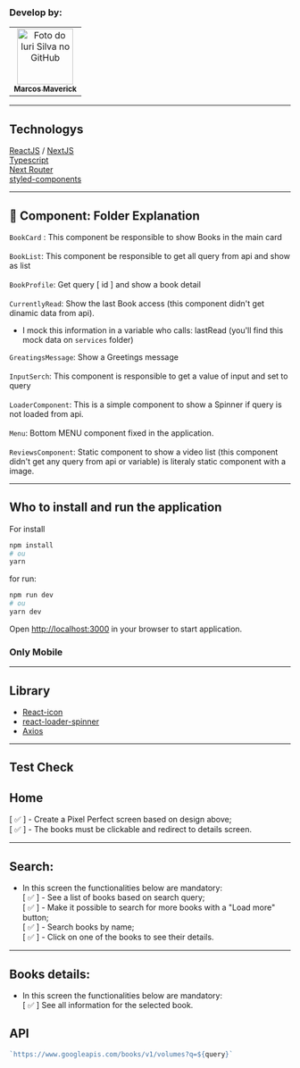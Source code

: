 
### Develop by: 
<table>
  <tr>
    <td align="center">
      <a href="https://www.linkedin.com/in/marcos-maverick-091321101/">
        <img src="https://media-exp1.licdn.com/dms/image/C4E03AQHGgHQzwANMqw/profile-displayphoto-shrink_800_800/0/1596469756072?e=1638403200&v=beta&t=GWjdapw-tKaS8NAoFR2ok4gfW4ewhmct16n7Ms8-Ua8" width="100px;" alt="Foto do Iuri Silva no GitHub"/><br>
        <sub>
          <b>Marcos Maverick</b>
        </sub>
      </a>
    </td>
  </tr>
</table>


---

## Technologys
[ReactJS](https://pt-br.reactjs.org/) / 
[NextJS](https://nextjs.org/)<br>
[Typescript](https://www.typescriptlang.org/)<br>
[Next Router](https://nextjs.org/docs/api-reference/next/router#userouter)<br>
[styled-components](https://styled-components.com/)

---

## 📁 Component: Folder Explanation

 `BookCard` : This component be responsible to show Books in the main card<br><br>
 `BookList`: This component be responsible to get all query from api and show as list<br><br>
 `BookProfile`: Get query [ id ] and show a book detail<br><br>
 `CurrentlyRead`: Show the last Book access (this component didn't get dinamic data from api).
- I mock this information in a variable who calls: lastRead (you'll find this mock data on `services` folder)

`GreatingsMessage`: Show a Greetings message<br><br>
`InputSerch`: This component is responsible to get a value of input and set to query<br><br>
`LoaderComponent`: This is a simple component to show a Spinner if query is not loaded from api.<br><br>
`Menu`: Bottom MENU component fixed in the application.<br><br>
`ReviewsComponent`: Static component to show a video list (this component didn't get any query from api or variable) is literaly static component with a image.




---
## Who to install and run the application

For install
```bash
npm install
# ou
yarn
```
for run:

```bash
npm run dev
# ou
yarn dev
```

Open [http://localhost:3000](http://localhost:3000) in your browser to start application.

### Only Mobile

---
## Library

- [React-icon](https://react-icons.github.io/react-icons/)
- [react-loader-spinner]()
- [Axios](https://www.npmjs.com/package/axios)

---


## Test Check
 ## Home
 [ ✅ ] - Create a Pixel Perfect screen based on design above; <br>
 [ ✅ ] - The books must be clickable and redirect to details screen.<br>
 

---

 ## Search:
 - In this screen the functionalities below are mandatory:<br>
 [ ✅ ] - See a list of books based on search query; <br>
 [ ✅ ] - Make it possible to search for more books with a "Load more" button;<br>
[ ✅ ] - Search books by name;<br>
[ ✅ ] - Click on one of the books to see their details.<br>

 ---

 ## Books details:
 - In this screen the functionalities below are mandatory:<br>
 [ ✅ ] See all information for the selected book. <br>


 ## API

```js
`https://www.googleapis.com/books/v1/volumes?q=${query}`
```




 



